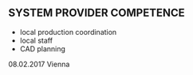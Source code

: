 ## SYSTEM PROVIDER COMPETENCE

+ local production coordination
+ local staff
+ CAD planning

08.02.2017 Vienna